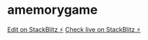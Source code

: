# amemorygame

[Edit on StackBlitz ⚡️](https://stackblitz.com/edit/amemorygame)
[Check live on StackBlitz ⚡️](https://amemorygame.stackblitz.io)